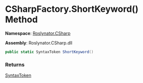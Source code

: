 # CSharpFactory\.ShortKeyword\(\) Method

**Namespace**: [Roslynator.CSharp](../../README.md)

**Assembly**: Roslynator\.CSharp\.dll

```csharp
public static SyntaxToken ShortKeyword()
```

### Returns

[SyntaxToken](https://docs.microsoft.com/en-us/dotnet/api/microsoft.codeanalysis.syntaxtoken)

